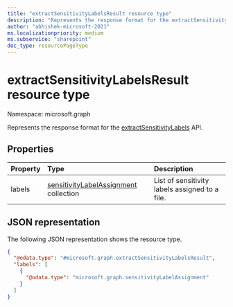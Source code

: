```yaml
---
title: "extractSensitivityLabelsResult resource type"
description: "Represents the response format for the extractSensitivityLabels API."
author: "abhishek-microsoft-2021"
ms.localizationpriority: medium
ms.subservice: "sharepoint"
doc_type: resourcePageType
---
```


# extractSensitivityLabelsResult resource type

Namespace: microsoft.graph

Represents the response format for the [extractSensitivityLabels](../api/driveitem-extractsensitivitylabels.md) API.

## Properties
|Property|Type|Description|
|:---|:---|:---|
|labels|[sensitivityLabelAssignment](./sensitivitylabelassignment.md) collection|List of sensitivity labels assigned to a file.|

## JSON representation
The following JSON representation shows the resource type.
<!-- {
  "blockType": "resource",
  "@odata.type": "microsoft.graph.extractSensitivityLabelsResult"
}
-->
``` json
{
  "@odata.type": "#microsoft.graph.extractSensitivityLabelsResult",
  "labels": [
    {
      "@odata.type": "microsoft.graph.sensitivityLabelAssignment"
    }
  ]
}
```


